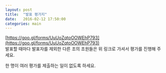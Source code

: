 ```yaml
---
layout: post
title:  "발표 평가지"
date:   2016-02-12 17:50:00
categories: main
---
```

[https://goo.gl/forms/UuUoZqtoOOWEhP793](https://goo.gl/forms/UuUoZqtoOOWEhP793)  
발표할 때마다 발표자를 제외한 다른 조의 조원들은 위 링크로 가셔서 평가를 진행해 주세요.

한 명이 여러 평가를 제출하는 일이 없도록 하세요.

